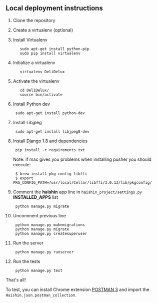 ## Local deployment instructions

1. Clone the repository

2. Create a virtualenv (optional)

  1. Install Virtualenv

            sudo apt-get install python-pip
            sudo pip install virtualenv

  2. Initialize a virtualenv

            virtualenv DeliDelux

  3. Activate the virtualenv

            cd DeliDelux/
            source bin/activate

3. Install Python dev

        sudo apt-get install python-dev

4. Install Libjpeg

        sudo apt-get install libjpeg8-dev

5. Install Django 1.8 and dependencies

        pip install -r requirements.txt

    Note: if mac gives you problems when installing pusher you should execute:

        $ brew install pkg-config libffi
        $ export PKG_CONFIG_PATH=/usr/local/Cellar/libffi/3.0.13/lib/pkgconfig/

6. Comment the **haishin** app line in `haishin_project/settings.py` **INSTALLED_APPS** list

        python manage.py migrate

7. Uncomment previous line

        python manage.py makemigrations
        python manage.py migrate
        python manage.py createsuperuser

8. Run the server

        python manage.py runserver

9. Run the tests

        python manage.py test

That's all!

To test, you can install Chrome extension [POSTMAN 3](https://chrome.google.com/webstore/detail/postman/fhbjgbiflinjbdggehcddcbncdddomop?hl=en) and import the `Haishin.json.postman_collection`.